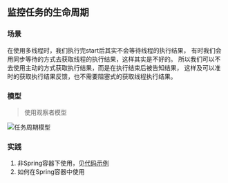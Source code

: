 监控任务的生命周期
---
### 场景
在使用多线程时，我们执行完start后其实不会等待线程的执行结果，
有时我们会用同步等待的方式去获取线程的执行结果，这样其实是不好的。
所以我们可以不去使用主动的方式获取执行结果，而是在执行结束后被告知结果，
这样及可以准时的获取执行结果反馈，也不需要阻塞式的获取线程执行结果。
### 模型
>使用观察者模型

![任务周期模型](http://assets.processon.com/chart_image/608adcd7e0b34d47a7146064.png)

### 实践
1. 非Spring容器下使用，见[代码示例](./src/main/java/com/xdq/observer/Main.java)
2. 如何在Spring容器中使用
